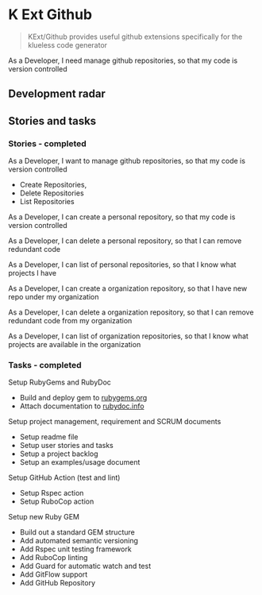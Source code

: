 # K Ext Github

> KExt/Github provides useful github extensions specifically for the klueless code generator

As a Developer, I need manage github repositories, so that my code is version controlled

## Development radar

## Stories and tasks

### Stories - completed

As a Developer, I want to manage github repositories, so that my code is version controlled

- Create Repositories,
- Delete Repositories
- List Repositories

As a Developer, I can create a personal repository, so that my code is version controlled

As a Developer, I can delete a personal repository, so that I can remove redundant code

As a Developer, I can list of personal repositories, so that I know what projects I have

As a Developer, I can create a organization repository, so that I have new repo under my organization

As a Developer, I can delete a organization repository, so that I can remove redundant code from my organization

As a Developer, I can list of organization repositories, so that I know what projects are available in the organization

### Tasks - completed

Setup RubyGems and RubyDoc

- Build and deploy gem to [rubygems.org](https://rubygems.org/gems/k_ext-github)
- Attach documentation to [rubydoc.info](https://rubydoc.info/github/to-do-/k_ext-github/master)

Setup project management, requirement and SCRUM documents

- Setup readme file
- Setup user stories and tasks
- Setup a project backlog
- Setup an examples/usage document

Setup GitHub Action (test and lint)

- Setup Rspec action
- Setup RuboCop action

Setup new Ruby GEM

- Build out a standard GEM structure
- Add automated semantic versioning
- Add Rspec unit testing framework
- Add RuboCop linting
- Add Guard for automatic watch and test
- Add GitFlow support
- Add GitHub Repository

